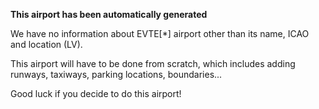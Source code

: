 **This airport has been automatically generated**

We have no information about EVTE[*] airport other than its name, ICAO and location (LV).

This airport will have to be done from scratch, which includes adding runways, taxiways, parking locations, boundaries...

Good luck if you decide to do this airport!